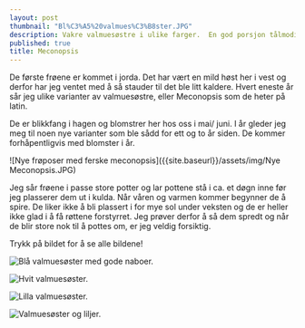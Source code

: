 ```yaml
---
layout: post
thumbnail: "Bl%C3%A5%20valmues%C3%B8ster.JPG"
description: Vakre valmuesøstre i ulike farger.  En god porsjon tålmodighet må til før disse vil blomstre
published: true
title: Meconopsis
---
```






De første frøene er kommet i jorda. Det har vært en mild høst her i vest og derfor har jeg ventet med å så stauder til det ble litt kaldere. Hvert eneste år sår jeg ulike varianter av valmuesøstre, eller Meconopsis som de heter på latin. 

De er blikkfang i hagen og blomstrer her hos oss i mai/ juni. I år gleder jeg meg til noen nye varianter som ble sådd for ett og to år siden. De kommer forhåpentligvis med blomster i år.

![Nye frøposer med ferske meconopsis]({{site.baseurl}}/assets/img/Nye Meconopsis.JPG)

<!--more-->

Jeg sår frøene i passe store potter og lar pottene stå i ca. et døgn inne før jeg plasserer dem ut i kulda. Når våren og varmen kommer begynner de å spire. De liker ikke å bli plassert i for mye sol under veksten og de er heller ikke glad i å få røttene forstyrret. Jeg prøver derfor å så dem spredt og når de blir store nok til å pottes om, er jeg veldig forsiktig.

Trykk på bildet for å se alle bildene!

![Blå valmuesøster med gode naboer.]({{site.baseurl}}/assets/img/Bl%C3%A5%20valmues%C3%B8ster.JPG)

![Hvit valmuesøster.]({{site.baseurl}}/assets/img/Hvit%20valmues%C3%B8ster.JPG)

![Lilla valmuesøster.]({{site.baseurl}}/assets/img/Lilla%20valmues%C3%B8ster.JPG)

![Valmuesøster og liljer.]({{site.baseurl}}/assets/img/Valmues%C3%B8ster%20og%20liljer.JPG)
